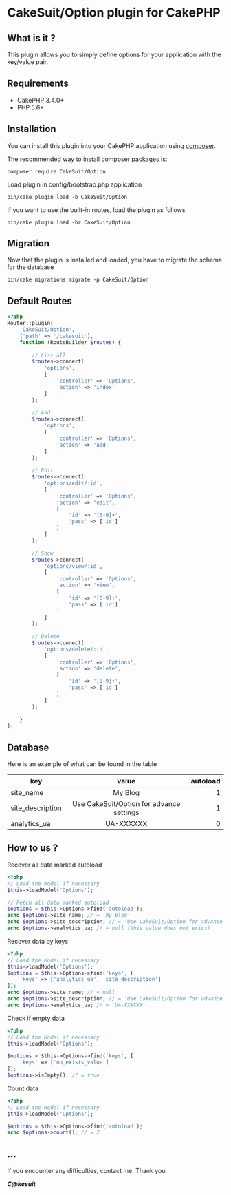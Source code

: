 # CakeSuit/Option plugin for CakePHP
## What is it ?
This plugin allows you to simply define options for your application with the key/value pair.
## Requirements
* CakePHP 3.4.0+
* PHP 5.6+
## Installation

You can install this plugin into your CakePHP application using [composer](http://getcomposer.org).

The recommended way to install composer packages is:

```
composer require CakeSuit/Option
```

Load plugin in config/bootstrap.php application
```
bin/cake plugin load -b CakeSuit/Option
```

If you want to use the built-in routes, load the plugin as follows
```
bin/cake plugin load -br CakeSuit/Option
```

## Migration
Now that the plugin is installed and loaded, you have to migrate the schema for the database
```
bin/cake migrations migrate -p CakeSuit/Option
```

## Default Routes
```php
<?php
Router::plugin(
    'CakeSuit/Option',
    ['path' => '/cakesuit'],
    function (RouteBuilder $routes) {
        
        // List all
        $routes->connect(
            'options', 
            [
                'controller' => 'Options', 
                'action' => 'index'
            ]
        );
        
        // Add
        $routes->connect(
            'options', 
            [
                'controller' => 'Options', 
                'action' => 'add'
            ]
        );
        
        // Edit
        $routes->connect(
            'options/edit/:id', 
            [
                'controller' => 'Options', 
                'action' => 'edit', 
                [
                    'id' => '[0-9]+',
                    'pass' => ['id']
                ]
            ]
        );

        // Show
        $routes->connect(
            'options/view/:id', 
            [
                'controller' => 'Options', 
                'action' => 'view', 
                [
                    'id' => '[0-9]+',
                    'pass' => ['id']
                ]
            ]
        );
        
        // Delete
        $routes->connect(
            'options/delete/:id', 
            [
                'controller' => 'Options', 
                'action' => 'delete', 
                [
                    'id' => '[0-9]+',
                    'pass' => ['id']
                ]
            ]
        );
        
    }
);
```

## Database
Here is an example of what can be found in the table

| key | value | autoload |
|-----|:-----:|---------:|
|site_name|My Blog|1|
|site_description|Use CakeSuit/Option for advance settings|1|
|analytics_ua|UA-XXXXXX|0|

## How to us ?
Recover all data marked autoload
```php
<?php
// Load the Model if necessary
$this->loadModel('Options');

// Fetch all data marked autoload
$options = $this->Options->find('autoload');
echo $options->site_name; // = 'My Blog'
echo $options->site_description; // = 'Use CakeSuit/Option for advance settings'
echo $options->analytics_ua; // = null (this value does not exist)
```

Recover data by keys
```php
<?php
// Load the Model if necessary
$this->loadModel('Options');
$options = $this->Options->find('keys', [
    'keys' => ['analytics_ua', 'site_description']
]);
echo $options->site_name; // = null
echo $options->site_description; // = 'Use CakeSuit/Option for advance settings'
echo $options->analytics_ua; // = 'UA-XXXXXX'
```

Check if empty data
```php
<?php
// Load the Model if necessary
$this->loadModel('Options');

$options = $this->Options->find('keys', [
    'keys' => ['no_exists_value']
]);
$options->isEmpty(); // = true
```

Count data
```php
<?php
// Load the Model if necessary
$this->loadModel('Options');

$options = $this->Options->find('autoload');
echo $options->count(); // = 2
```

## ...

If you encounter any difficulties, contact me. 
Thank you.

***C@kesuit***

